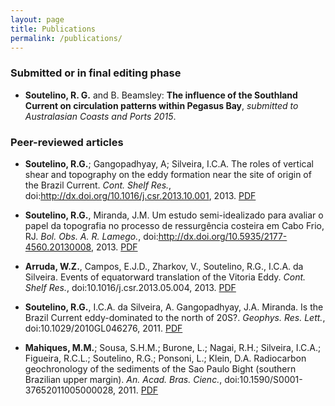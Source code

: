 ```yaml
---
layout: page
title: Publications
permalink: /publications/
---
```


### Submitted or in final editing phase

* __Soutelino, R. G.__ and B. Beamsley: **The influence of the Southland Current on circulation patterns within Pegasus Bay**, *submitted to Australasian Coasts and Ports 2015*.


### Peer-reviewed articles

* __Soutelino, R.G.__; Gangopadhyay, A; Silveira, I.C.A. The roles of vertical shear and topography on the eddy formation near the site of origin of the Brazil Current. *Cont. Shelf Res.*, doi:http://dx.doi.org/10.1016/j.csr.2013.10.001, 2013. [PDF](http://www.sciencedirect.com/science/article/pii/S0278434313003245)

* __Soutelino, R.G.__, Miranda, J.M. Um estudo semi-idealizado para avaliar o papel da topografia no processo de ressurgência costeira em Cabo Frio, RJ. *Bol. Obs. A. R. Lamego.*, doi:http://dx.doi.org/10.5935/2177-4560.20130008, 2013. [PDF](http://www.essentiaeditora.iff.edu.br/index.php/boletim/article/view/2177-4560.20130008/2814)

* __Arruda, W.Z.__, Campos, E.J.D., Zharkov, V., Soutelino, R.G., I.C.A. da Silveira. Events of equatorward translation of the Vitoria Eddy. *Cont. Shelf Res.*, doi:10.1016/j.csr.2013.05.004, 2013. [PDF](http://www.sciencedirect.com/science/article/pii/S0278434313001519)

* __Soutelino, R.G.__, I.C.A. da Silveira, A. Gangopadhyay, J.A. Miranda. Is the Brazil Current eddy-dominated to the north of 20S?. *Geophys. Res. Lett.*, doi:10.1029/2010GL046276, 2011. [PDF](http://onlinelibrary.wiley.com/doi/10.1029/2010GL046276/abstract) 

* __Mahiques, M.M.__; Sousa, S.H.M.; Burone, L.; Nagai, R.H.; Silveira, I.C.A.; Figueira, R.C.L.; Soutelino, R.G.; Ponsoni, L.; Klein, D.A. Radiocarbon geochronology of the sediments of the Sao Paulo Bight (southern Brazilian upper margin). *An. Acad. Bras. Cienc.*, doi:10.1590/S0001-37652011005000028, 2011. [PDF](http://www.scielo.br/scielo.php?script=sci_arttext&pid=S0001-37652011000300006&lng=en&nrm=iso&tlng=en)


